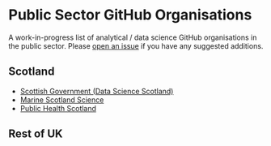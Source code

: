 # Public Sector GitHub Organisations

A work-in-progress list of analytical / data science GitHub organisations in the public sector. Please [open an issue](https://github.com/DataScienceScotland/welcome/issues/new) if you have any suggested additions.

## Scotland 

* [Scottish Government (Data Science Scotland)](https://github.com/DataScienceScotland)
* [Marine Scotland Science](https://github.com/MarineScotlandScience)
* [Public Health Scotland](https://github.com/Public-Health-Scotland)

## Rest of UK
